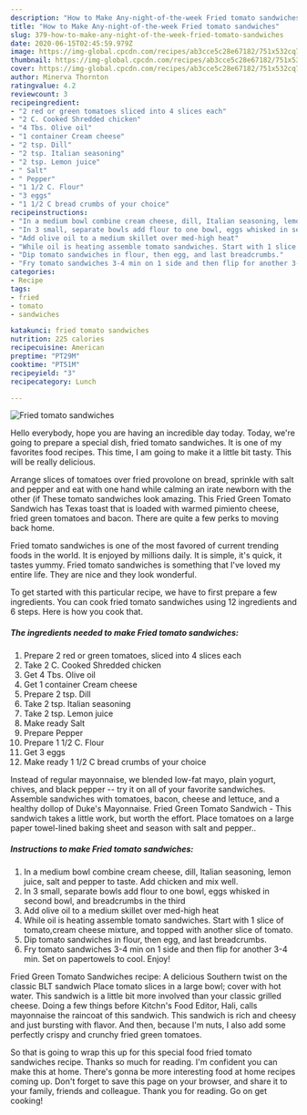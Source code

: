 ```yaml
---
description: "How to Make Any-night-of-the-week Fried tomato sandwiches"
title: "How to Make Any-night-of-the-week Fried tomato sandwiches"
slug: 379-how-to-make-any-night-of-the-week-fried-tomato-sandwiches
date: 2020-06-15T02:45:59.979Z
image: https://img-global.cpcdn.com/recipes/ab3cce5c28e67182/751x532cq70/fried-tomato-sandwiches-recipe-main-photo.jpg
thumbnail: https://img-global.cpcdn.com/recipes/ab3cce5c28e67182/751x532cq70/fried-tomato-sandwiches-recipe-main-photo.jpg
cover: https://img-global.cpcdn.com/recipes/ab3cce5c28e67182/751x532cq70/fried-tomato-sandwiches-recipe-main-photo.jpg
author: Minerva Thornton
ratingvalue: 4.2
reviewcount: 3
recipeingredient:
- "2 red or green tomatoes sliced into 4 slices each"
- "2 C. Cooked Shredded chicken"
- "4 Tbs. Olive oil"
- "1 container Cream cheese"
- "2 tsp. Dill"
- "2 tsp. Italian seasoning"
- "2 tsp. Lemon juice"
- " Salt"
- " Pepper"
- "1 1/2 C. Flour"
- "3 eggs"
- "1 1/2 C bread crumbs of your choice"
recipeinstructions:
- "In a medium bowl combine cream cheese, dill, Italian seasoning, lemon juice, salt and pepper to taste. Add chicken and mix well."
- "In 3 small, separate bowls add flour to one bowl, eggs whisked in second bowl, and breadcrumbs in the third"
- "Add olive oil to a medium skillet over med-high heat"
- "While oil is heating assemble tomato sandwiches. Start with 1 slice of tomato,cream cheese mixture, and topped with another slice of tomato."
- "Dip tomato sandwiches in flour, then egg, and last breadcrumbs."
- "Fry tomato sandwiches 3-4 min on 1 side and then flip for another 3-4 min. Set on papertowels to cool. Enjoy!"
categories:
- Recipe
tags:
- fried
- tomato
- sandwiches

katakunci: fried tomato sandwiches 
nutrition: 225 calories
recipecuisine: American
preptime: "PT29M"
cooktime: "PT51M"
recipeyield: "3"
recipecategory: Lunch

---
```



![Fried tomato sandwiches](https://img-global.cpcdn.com/recipes/ab3cce5c28e67182/751x532cq70/fried-tomato-sandwiches-recipe-main-photo.jpg)

Hello everybody, hope you are having an incredible day today. Today, we're going to prepare a special dish, fried tomato sandwiches. It is one of my favorites food recipes. This time, I am going to make it a little bit tasty. This will be really delicious.

Arrange slices of tomatoes over fried provolone on bread, sprinkle with salt and pepper and eat with one hand while calming an irate newborn with the other (if These tomato sandwiches look amazing. This Fried Green Tomato Sandwich has Texas toast that is loaded with warmed pimiento cheese, fried green tomatoes and bacon. There are quite a few perks to moving back home.

Fried tomato sandwiches is one of the most favored of current trending foods in the world. It is enjoyed by millions daily. It is simple, it's quick, it tastes yummy. Fried tomato sandwiches is something that I've loved my entire life. They are nice and they look wonderful.


To get started with this particular recipe, we have to first prepare a few ingredients. You can cook fried tomato sandwiches using 12 ingredients and 6 steps. Here is how you cook that.

<!--inarticleads1-->

##### The ingredients needed to make Fried tomato sandwiches:

1. Prepare 2 red or green tomatoes, sliced into 4 slices each
1. Take 2 C. Cooked Shredded chicken
1. Get 4 Tbs. Olive oil
1. Get 1 container Cream cheese
1. Prepare 2 tsp. Dill
1. Take 2 tsp. Italian seasoning
1. Take 2 tsp. Lemon juice
1. Make ready  Salt
1. Prepare  Pepper
1. Prepare 1 1/2 C. Flour
1. Get 3 eggs
1. Make ready 1 1/2 C bread crumbs of your choice


Instead of regular mayonnaise, we blended low-fat mayo, plain yogurt, chives, and black pepper -- try it on all of your favorite sandwiches. Assemble sandwiches with tomatoes, bacon, cheese and lettuce, and a healthy dollop of Duke&#39;s Mayonnaise. Fried Green Tomato Sandwich - This sandwich takes a little work, but worth the effort. Place tomatoes on a large paper towel-lined baking sheet and season with salt and pepper.. 

<!--inarticleads2-->

##### Instructions to make Fried tomato sandwiches:

1. In a medium bowl combine cream cheese, dill, Italian seasoning, lemon juice, salt and pepper to taste. Add chicken and mix well.
1. In 3 small, separate bowls add flour to one bowl, eggs whisked in second bowl, and breadcrumbs in the third
1. Add olive oil to a medium skillet over med-high heat
1. While oil is heating assemble tomato sandwiches. Start with 1 slice of tomato,cream cheese mixture, and topped with another slice of tomato.
1. Dip tomato sandwiches in flour, then egg, and last breadcrumbs.
1. Fry tomato sandwiches 3-4 min on 1 side and then flip for another 3-4 min. Set on papertowels to cool. Enjoy!


Fried Green Tomato Sandwiches recipe: A delicious Southern twist on the classic BLT sandwich Place tomato slices in a large bowl; cover with hot water. This sandwich is a little bit more involved than your classic grilled cheese. Doing a few things before Kitchn&#39;s Food Editor, Hali, calls mayonnaise the raincoat of this sandwich. This sandwich is rich and cheesy and just bursting with flavor. And then, because I&#39;m nuts, I also add some perfectly crispy and crunchy fried green tomatoes. 

So that is going to wrap this up for this special food fried tomato sandwiches recipe. Thanks so much for reading. I'm confident you can make this at home. There's gonna be more interesting food at home recipes coming up. Don't forget to save this page on your browser, and share it to your family, friends and colleague. Thank you for reading. Go on get cooking!
